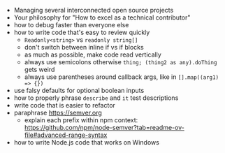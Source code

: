 -   Managing several interconnected open source projects
-   Your philosophy for "How to excel as a technical contributor"
-   how to debug faster than everyone else
-   how to write code that's easy to review quickly
    -   `Readonly<string>` vs `readonly string[]`
    -   don't switch between inline if vs if blocks
    -   as much as possible, make code read vertically
    -   always use semicolons otherwise `thing; (thing2 as any).doThing` gets weird
    -   always use parentheses around callback args, like in `[].map((arg1) => {})`
-   use falsy defaults for optional boolean inputs
-   how to properly phrase `describe` and `it` test descriptions
-   write code that is easier to refactor
-   paraphrase https://semver.org
    -   explain each prefix within npm context: https://github.com/npm/node-semver?tab=readme-ov-file#advanced-range-syntax
-   how to write Node.js code that works on Windows
